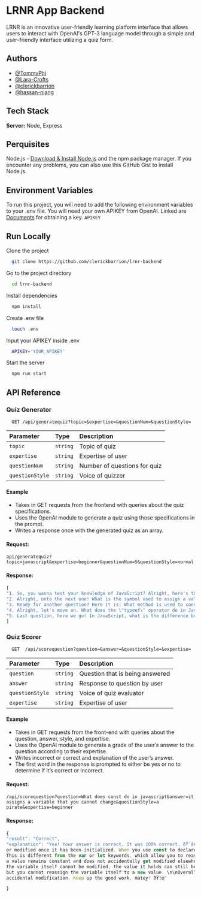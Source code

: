 # LRNR App Backend
LRNR is an innovative user-friendly learning platform interface that allows users to interact with OpenAI's GPT-3 language model through a simple and user-friendly interface utilizing a quiz form.



## Authors

- [@TommyPhi](https://github.com/TommyPhi) 
- [@Lara-Crofts ](https://github.com/Lara-Crofts)
- [@clerickbarrion](https://github.com/clerickbarrion)
- [@hassan-niang](https://github.com/hassan-niang)


## Tech Stack

**Server:** Node, Express

## Perquisites 
Node.js - [Download & Install Node.js](https://nodejs.org/en/download/) and the npm package manager. If you encounter any problems, you can also use this GitHub Gist to install Node.js.
## Environment Variables

To run this project, you will need to add the following environment variables to your .env file. You will need your own APIKEY from OpenAI. Linked are [Documents](https://www.maisieai.com/help/how-to-get-an-openai-api-key-for-chatgpt
) for obtaining a key. 
`APIKEY`



## Run Locally

Clone the project

```bash
  git clone https://github.com/clerickbarrion/lrnr-backend
```

Go to the project directory

```bash
  cd lrnr-backend
```

Install dependencies

```bash
  npm install
```
Create .env file
```bash
  touch .env
```
Input your APIKEY inside .env 
```bash
  APIKEY='YOUR_APIKEY'
```
Start the server

```bash
  npm run start
```


## API Reference

### Quiz Generator

```http
  GET /api/generatequiz?topic=&expertise=&questionNum=&questionStyle=

```

| Parameter | Type     | Description                |
| :-------- | :------- | :------------------------- |
| `topic` | `string` | Topic of quiz  |
| `expertise` | `string` | Expertise of user  |
| `questionNum` | `string` | Number of questions for quiz  | 
| `questionStyle` | `string` | Voice of quizzer  |

#### Example
* Takes in GET requests from the frontend with queries about the quiz specifications.
* Uses the OpenAI module to generate a quiz using those specifications in the prompt.
* Writes a response once with the generated quiz as an array.

#### Request: 
```http 
api/generatequiz?topic=javascript&expertise=beginner&questionNum=5&questionStyle=normal
```
#### Response:
```javascript
[
"1. So, you wanna test your knowledge of JavaScript? Alright, here's the first question: What is the purpose of the \"console.log()\" function in JavaScript?",
"2. Alright, onto the next one! What is the symbol used to assign a value to a variable in JavaScript?",
"3. Ready for another question? Here it is: What method is used to convert a string to an integer in JavaScript?",
"4. Alright, let's move on. What does the \"typeof\" operator do in JavaScript?",
"5. Last question, here we go! In JavaScript, what is the difference between \"==\" and \"===\" operators?"
]
```

### Quiz Scorer

```http
  GET  /api/scorequestion?question=&answer=&questionStyle=&expertise=
```

| Parameter | Type     | Description                |
| :-------- | :------- | :------------------------- |
| `question` | `string` | Question that is being answered  |
| `answer` | `string` | Response to question by user  |
| `questionStyle` | `string` | Voice of quiz evaluator  |
| `expertise` | `string` | Expertise of user  |

#### Example
* Takes in GET requests from the front-end with queries about the question, answer, style, and expertise.
* Uses the OpenAI module to generate a grade of the user’s answer to the question according to their expertise.
* Writes incorrect or correct and explanation of the user’s answer.
* The first word in the response is prompted to either be yes or no to determine if it’s correct or incorrect.

#### Request: 
```http 
/api/scorequestion?question=What does const do in javascript&answer=it assigns a variable that you cannot change&questionStyle=a pirate&expertise=beginner
```
#### Response:
```javascript
{
"result": "Correct",
"explanation": "Yes! Your answer is correct. It was 100% correct. ðŸ´â€â˜ ï¸\n\nConst in JavaScript is a keyword used to declare a variable that cannot be reassigned 
or modified once it has been initialized. When you use const to declare a variable, you are essentially creating a constant value that cannot be changed throughout your program. 
This is different from the var or let keywords, which allow you to reassign or modify the value of a variable. \n\nDeclaring variables with const is useful when you want to ensure that
a value remains constant and does not accidentally get modified elsewhere in your code. This can help to prevent bugs and make your code more reliable. It is important to note that while 
the variable itself cannot be modified, the value it holds can still be mutable if it is an object or array. In other words, you can still modify the properties or elements of a const variable, 
but you cannot reassign the variable itself to a new value. \n\nOverall, using const is a good practice when you know that a value should not change, as it provides clarity and prevents 
accidental modification. Keep up the good work, matey! ðŸ¦œ"

}

```
